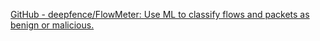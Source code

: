 
[GitHub - deepfence/FlowMeter: Use ML to classify flows and packets as benign or malicious.](https://github.com/deepfence/FlowMeter)
